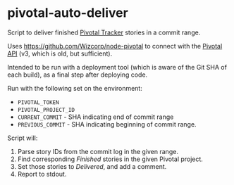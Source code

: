 # pivotal-auto-deliver

Script to deliver finished [Pivotal Tracker](https://www.pivotaltracker.com) stories in a commit range.

Uses https://github.com/Wizcorp/node-pivotal to connect with the [Pivotal API](https://www.pivotaltracker.com/help/api?version=v3)
(v3, which is old, but sufficient).

Intended to be run with a deployment tool (which is aware of the Git SHA of each build), as a final step after deploying code.

Run with the following set on the environment:

- `PIVOTAL_TOKEN`
- `PIVOTAL_PROJECT_ID`
- `CURRENT_COMMIT` - SHA indicating end of commit range
- `PREVIOUS_COMMIT` - SHA indicating beginning of commit range.

Script will:

1. Parse story IDs from the commit log in the given range.
2. Find corresponding _Finished_ stories in the given Pivotal project.
3. Set those stories to _Delivered_, and add a comment.
4. Report to stdout.

